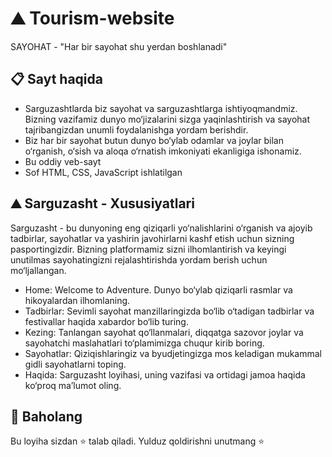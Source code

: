 # ⛰ Tourism-website
SAYOHAT - "Har bir sayohat shu yerdan boshlanadi"

## 📋 Sayt haqida
 -  Sarguzashtlarda biz sayohat va sarguzashtlarga ishtiyoqmandmiz. Bizning vazifamiz dunyo mo‘jizalarini sizga yaqinlashtirish va sayohat tajribangizdan unumli foydalanishga yordam berishdir.
 -  Biz har bir sayohat butun dunyo bo‘ylab odamlar va joylar bilan o‘rganish, o‘sish va aloqa o‘rnatish imkoniyati ekanligiga ishonamiz.
 -  Bu oddiy veb-sayt
 -  Sof HTML, CSS, JavaScript ishlatilgan

## ⛰ Sarguzasht - Xususiyatlari 
Sarguzasht - bu dunyoning eng qiziqarli yo‘nalishlarini o‘rganish va ajoyib tadbirlar, sayohatlar va yashirin javohirlarni kashf etish uchun sizning pasportingizdir. Bizning platformamiz sizni ilhomlantirish va keyingi unutilmas sayohatingizni rejalashtirishda yordam berish uchun mo‘ljallangan.
- Home: Welcome to Adventure. Dunyo bo‘ylab qiziqarli rasmlar va hikoyalardan ilhomlaning.
- Tadbirlar: Sevimli sayohat manzillaringizda bo‘lib o‘tadigan tadbirlar va festivallar haqida xabardor bo‘lib turing.
- Kezing: Tanlangan sayohat qo‘llanmalari, diqqatga sazovor joylar va sayohatchi maslahatlari to‘plamimizga chuqur kirib boring.
- Sayohatlar: Qiziqishlaringiz va byudjetingizga mos keladigan mukammal gidli sayohatlarni toping.
- Haqida: Sarguzasht loyihasi, uning vazifasi va ortidagi jamoa haqida ko‘proq ma’lumot oling.

## 🌠 Baholang
Bu loyiha sizdan ⭐️ talab qiladi. Yulduz qoldirishni unutmang ⭐️
